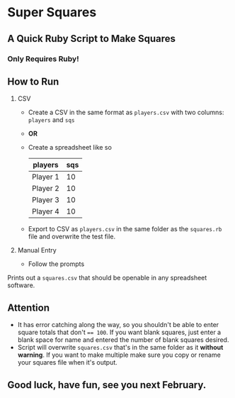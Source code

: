 # Super Squares

## A Quick Ruby Script to Make Squares 

### Only Requires Ruby!

## How to Run
1. CSV
   - Create a CSV in the same format as `players.csv` with two columns: `players` and `sqs`
   - **OR**
   - Create a spreadsheet like so

      | players | sqs |
      --------|------
      | Player 1 | 10 |
      | Player 2 | 10 |
      | Player 3 | 10 |
      | Player 4 | 10 |

   - Export to CSV as `players.csv` in the same folder as the `squares.rb` file and overwrite the test file.


2. Manual Entry
     - Follow the prompts

Prints out a `squares.csv` that should be openable in any spreadsheet software. 

## Attention

- It has error catching along the way, so you shouldn't be able to enter square totals that don't `== 100`. If you want blank squares, just enter a blank space for name and entered the number of blank squares desired.
- Script will overwrite `squares.csv` that's in the same folder as it **without warning**. If you want to make multiple make sure you copy or rename your squares file when it's output. 


## Good luck, have fun, see you next February.
